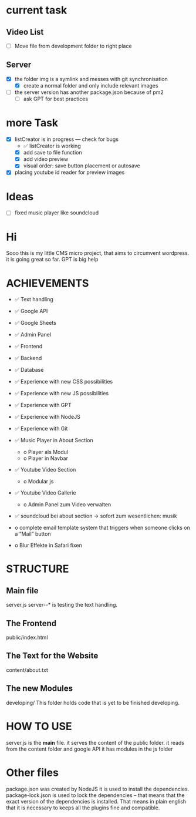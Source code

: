# current task 
## Video List
 - [ ] Move file from development folder to right place

## Server 
- [x] the folder img is a symlink and messes with git synchronisation
  - [x] create a normal folder and only include relevant images
- [ ] the server version has another package.json because of pm2
  - [ ] ask GPT for best practices

# more Task
- [x] listCreator is in progress — check for bugs
  - ✅ listCreator is working
  - [x] add save to file function
  - [x] add video preview
  - [x] visual order: save button placement or autosave
- [x] placing youtube id reader for preview images

# Ideas
- [ ] fixed music player like soundcloud

# Hi
Sooo this is my little CMS micro project, that aims to circumvent wordpress.
it is going great so far. 
GPT is big help

# ACHIEVEMENTS
- ✅ Text handling
- ✅ Google API
- ✅ Google Sheets
- ✅ Admin Panel
- ✅ Frontend
- ✅ Backend
- ✅ Database
- ✅ Experience with new CSS possibilities
- ✅ Experience with new JS possibilities
- ✅ Experience with GPT
- ✅ Experience with NodeJS
- ✅ Experience with Git
- ✅ Music Player in About Section
  - o Player als Modul
  - o Player in Navbar

- ✅ Youtube Video Section
  - o Modular js
- ✅ Youtube Video Gallerie
  - o Admin Panel zum Video verwalten
- ✅ soundcloud bei about section -> sofort zum wesentlichen: musik
- o complete email template system that triggers when someone clicks on a “Mail” button
- o Blur Effekte in Safari fixen


# STRUCTURE
## Main file
server.js
server--* is testing the text handling.

## The Frontend
public/index.html

## The Text for the Website
content/about.txt

## The new Modules
developing/
This folder holds code that is yet to be finished developing.

# HOW TO USE
server.js is the __main__ file.
it serves the content of the public folder.
it reads from the content folder and google API
it has modules in the js folder

# Other files
package.json was created by NodeJS it is used to install the dependencies.
package-lock.json is used to lock the dependencies – that means that the exact version of the dependencies is installed. That means in plain english that it is necessary to keeps all the plugins fine and compatible.